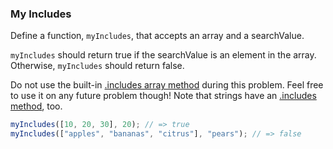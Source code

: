 ### My Includes

Define a function, `myIncludes`, that accepts an array and a searchValue.

`myIncludes` should return true if the searchValue is an element in the array.
Otherwise, `myIncludes` should return false.

Do not use the built-in [.includes array method](https://developer.mozilla.org/en-US/docs/Web/JavaScript/Reference/Global_Objects/Array/includes) during this problem.
Feel free to use it on any future problem though! Note that strings have an
[.includes method](https://developer.mozilla.org/en-US/docs/Web/JavaScript/Reference/Global_Objects/String/includes), too.

```javascript
myIncludes([10, 20, 30], 20); // => true
myIncludes(["apples", "bananas", "citrus"], "pears"); // => false
```
